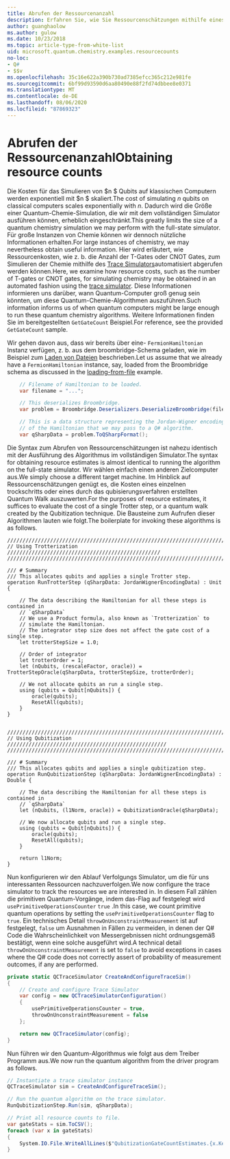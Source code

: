 ```yaml
---
title: Abrufen der Ressourcenanzahl
description: Erfahren Sie, wie Sie Ressourcenschätzungen mithilfe eines Quantum-Ablauf Verfolgungs Simulators abrufen.
author: guanghaolow
ms.author: gulow
ms.date: 10/23/2018
ms.topic: article-type-from-white-list
uid: microsoft.quantum.chemistry.examples.resourcecounts
no-loc:
- Q#
- $$v
ms.openlocfilehash: 35c16e622a390b730ad7385efcc365c212e981fe
ms.sourcegitcommit: 6bf99d93590d6aa80490e88f2fd74dbbee8e0371
ms.translationtype: MT
ms.contentlocale: de-DE
ms.lasthandoff: 08/06/2020
ms.locfileid: "87869323"
---
```

# <a name="obtaining-resource-counts"></a><span data-ttu-id="12d5a-103">Abrufen der Ressourcenanzahl</span><span class="sxs-lookup"><span data-stu-id="12d5a-103">Obtaining resource counts</span></span>

<span data-ttu-id="12d5a-104">Die Kosten für das Simulieren von $n $ Qubits auf klassischen Computern werden exponentiell mit $n $ skaliert.</span><span class="sxs-lookup"><span data-stu-id="12d5a-104">The cost of simulating $n$ qubits on classical computers scales exponentially with $n$.</span></span> <span data-ttu-id="12d5a-105">Dadurch wird die Größe einer Quantum-Chemie-Simulation, die wir mit dem vollständigen Simulator ausführen können, erheblich eingeschränkt.</span><span class="sxs-lookup"><span data-stu-id="12d5a-105">This greatly limits the size of a quantum chemistry simulation we may perform with the full-state simulator.</span></span> <span data-ttu-id="12d5a-106">Für große Instanzen von Chemie können wir dennoch nützliche Informationen erhalten.</span><span class="sxs-lookup"><span data-stu-id="12d5a-106">For large instances of chemistry, we may nevertheless obtain useful information.</span></span> <span data-ttu-id="12d5a-107">Hier wird erläutert, wie Ressourcenkosten, wie z. b. die Anzahl der T-Gates oder CNOT Gates, zum Simulieren der Chemie mithilfe des [Trace Simulators](xref:microsoft.quantum.machines.qc-trace-simulator.intro)automatisiert abgerufen werden können.</span><span class="sxs-lookup"><span data-stu-id="12d5a-107">Here, we examine how resource costs, such as the number of T-gates or CNOT gates, for simulating chemistry may be obtained in an automated fashion using the [trace simulator](xref:microsoft.quantum.machines.qc-trace-simulator.intro).</span></span> <span data-ttu-id="12d5a-108">Diese Informationen informieren uns darüber, wann Quantum-Computer groß genug sein könnten, um diese Quantum-Chemie-Algorithmen auszuführen.</span><span class="sxs-lookup"><span data-stu-id="12d5a-108">Such information informs us of when quantum computers might be large enough to run these quantum chemistry algorithms.</span></span> <span data-ttu-id="12d5a-109">Weitere Informationen finden Sie im bereitgestellten `GetGateCount` Beispiel.</span><span class="sxs-lookup"><span data-stu-id="12d5a-109">For reference, see the provided `GetGateCount` sample.</span></span>

<span data-ttu-id="12d5a-110">Wir gehen davon aus, dass wir bereits über eine- `FermionHamiltonian` Instanz verfügen, z. b. aus dem broombridge-Schema geladen, wie im Beispiel zum [Laden von Dateien](xref:microsoft.quantum.chemistry.examples.loadhamiltonian) beschrieben.</span><span class="sxs-lookup"><span data-stu-id="12d5a-110">Let us assume that we already have a `FermionHamiltonian` instance, say, loaded from the Broombridge schema as discussed in the [loading-from-file](xref:microsoft.quantum.chemistry.examples.loadhamiltonian) example.</span></span> 

```csharp
    // Filename of Hamiltonian to be loaded.
    var filename = "...";

    // This deserializes Broombridge.
    var problem = Broombridge.Deserializers.DeserializeBroombridge(filename).ProblemDescriptions.First();

    // This is a data structure representing the Jordan-Wigner encoding 
    // of the Hamiltonian that we may pass to a Q# algorithm.
    var qSharpData = problem.ToQSharpFormat();
```

<span data-ttu-id="12d5a-111">Die Syntax zum Abrufen von Ressourcenschätzungen ist nahezu identisch mit der Ausführung des Algorithmus im vollständigen Simulator.</span><span class="sxs-lookup"><span data-stu-id="12d5a-111">The syntax for obtaining resource estimates is almost identical to running the algorithm on the full-state simulator.</span></span> <span data-ttu-id="12d5a-112">Wir wählen einfach einen anderen Zielcomputer aus.</span><span class="sxs-lookup"><span data-stu-id="12d5a-112">We simply choose a different target machine.</span></span> <span data-ttu-id="12d5a-113">Im Hinblick auf Ressourcenschätzungen genügt es, die Kosten eines einzelnen trockschritts oder eines durch das qubisierungsverfahren erstellten Quantum Walk auszuwerten.</span><span class="sxs-lookup"><span data-stu-id="12d5a-113">For the purposes of resource estimates, it suffices to evaluate the cost of a single Trotter step, or a quantum walk created by the Qubitization technique.</span></span> <span data-ttu-id="12d5a-114">Die Bausteine zum Aufrufen dieser Algorithmen lauten wie folgt.</span><span class="sxs-lookup"><span data-stu-id="12d5a-114">The boilerplate for invoking these algorithms is as follows.</span></span>

```qsharp
//////////////////////////////////////////////////////////////////////////
// Using Trotterization //////////////////////////////////////////////////
//////////////////////////////////////////////////////////////////////////

/// # Summary
/// This allocates qubits and applies a single Trotter step.
operation RunTrotterStep (qSharpData: JordanWignerEncodingData) : Unit {
    
    // The data describing the Hamiltonian for all these steps is contained in
    // `qSharpData`
    // We use a Product formula, also known as `Trotterization` to
    // simulate the Hamiltonian.
    // The integrator step size does not affect the gate cost of a single step.
    let trotterStepSize = 1.0;
    
    // Order of integrator
    let trotterOrder = 1;
    let (nQubits, (rescaleFactor, oracle)) = TrotterStepOracle(qSharpData, trotterStepSize, trotterOrder);
    
    // We not allocate qubits an run a single step.
    using (qubits = Qubit[nQubits]) {
        oracle(qubits);
        ResetAll(qubits);
    }
}


//////////////////////////////////////////////////////////////////////////
// Using Qubitization ////////////////////////////////////////////////////
//////////////////////////////////////////////////////////////////////////

/// # Summary
/// This allocates qubits and applies a single qubitization step.
operation RunQubitizationStep (qSharpData: JordanWignerEncodingData) : Double {
    
    // The data describing the Hamiltonian for all these steps is contained in
    // `qSharpData`
    let (nQubits, (l1Norm, oracle)) = QubitizationOracle(qSharpData);
    
    // We now allocate qubits and run a single step.
    using (qubits = Qubit[nQubits]) {
        oracle(qubits);
        ResetAll(qubits);
    }
    
    return l1Norm;
}
```

<span data-ttu-id="12d5a-115">Nun konfigurieren wir den Ablauf Verfolgungs Simulator, um die für uns interessanten Ressourcen nachzuverfolgen.</span><span class="sxs-lookup"><span data-stu-id="12d5a-115">We now configure the trace simulator to track the resources we are interested in.</span></span> <span data-ttu-id="12d5a-116">In diesem Fall zählen die primitiven Quantum-Vorgänge, indem das-Flag auf festgelegt wird `usePrimitiveOperationsCounter` `true` .</span><span class="sxs-lookup"><span data-stu-id="12d5a-116">In this case, we count primitive quantum operations by setting the `usePrimitiveOperationsCounter` flag to `true`.</span></span> <span data-ttu-id="12d5a-117">Ein technisches Detail `throwOnUnconstraintMeasurement` ist auf festgelegt, `false` um Ausnahmen in Fällen zu vermeiden, in denen der Q# Code die Wahrscheinlichkeit von Messergebnissen nicht ordnungsgemäß bestätigt, wenn eine solche ausgeführt wird.</span><span class="sxs-lookup"><span data-stu-id="12d5a-117">A technical detail `throwOnUnconstraintMeasurement` is set to `false` to avoid exceptions in cases where the Q# code does not correctly assert of probability of measurement outcomes, if any are performed.</span></span>

```csharp
private static QCTraceSimulator CreateAndConfigureTraceSim()
{
    // Create and configure Trace Simulator
    var config = new QCTraceSimulatorConfiguration()
    {
        usePrimitiveOperationsCounter = true,
        throwOnUnconstraintMeasurement = false
    };

    return new QCTraceSimulator(config);
}
```

<span data-ttu-id="12d5a-118">Nun führen wir den Quantum-Algorithmus wie folgt aus dem Treiber Programm aus.</span><span class="sxs-lookup"><span data-stu-id="12d5a-118">We now run the quantum algorithm from the driver program as follows.</span></span>

```csharp
// Instantiate a trace simulator instance
QCTraceSimulator sim = CreateAndConfigureTraceSim();

// Run the quantum algorithm on the trace simulator.
RunQubitizationStep.Run(sim, qSharpData);

// Print all resource counts to file.
var gateStats = sim.ToCSV();
foreach (var x in gateStats)
{
    System.IO.File.WriteAllLines($"QubitizationGateCountEstimates.{x.Key}.csv", new string[] { x.Value });
}
```